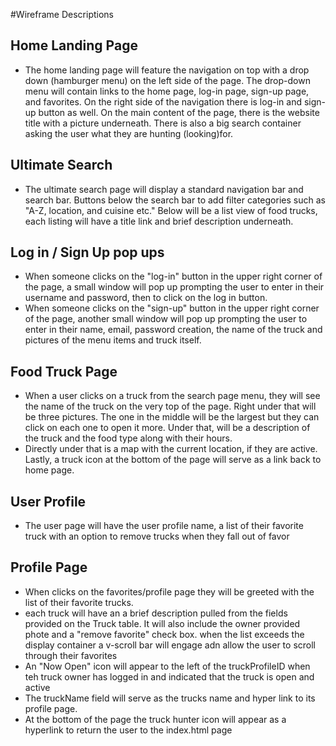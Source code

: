 #Wireframe Descriptions 

## Home Landing Page 
* The home landing page will feature the navigation on top with a drop down (hamburger menu) on the left side of the page. The drop-down menu will contain links to the home page, log-in page, sign-up page, and favorites. On the right side of the navigation there is log-in and sign-up button as well. On the main content of the page, there is the website title with a picture underneath. There is also a big search container asking the user what they are hunting (looking)for. 

## Ultimate Search
* The ultimate search page will display a standard navigation bar and search bar. Buttons below the search bar to add filter categories such as "A-Z, location, and cuisine etc." Below will be a list view of food trucks, each listing will have a title link and brief description underneath. 

## Log in / Sign Up pop ups
* When someone clicks on the "log-in" button in the upper right corner of the page, a small window will pop up prompting the user to enter in their username and password, then to click on the log in button.
* When someone clicks on the "sign-up" button in the upper right corner of the page, another small window will pop up prompting the user to enter in their name, email, password creation, the name of the truck and pictures of the menu items and truck itself.
  
## Food Truck Page
* When a user clicks on a truck from the search page menu, they will see the name of the truck on the very top of the page. Right under that will be three pictures.  The one in the middle will be the largest but they can click on each one to open it more.  Under that, will be a description of the truck and the food type along with their hours.
* Directly under that is a map with the current location, if they are active. Lastly, a truck icon at the bottom of the page will serve as a link back to home page. 

## User Profile 
* The user page will have the user profile name, a list of
their favorite truck with an option to remove trucks when they fall out of favor

## Profile Page
* When clicks on the favorites/profile page they will be greeted with the list of their favorite trucks.
* each truck will have an a brief description pulled from the fields provided on the Truck table.  It will also include the owner provided phote and a "remove favorite" check box.  when the list exceeds the display container a v-scroll bar will engage adn allow the user to scroll through their favorites
* An "Now Open" icon will appear to the left of the truckProfileID when teh truck owner has logged in and indicated that the truck is open and active
* The truckName field will serve as the trucks name and hyper link to its profile page.
* At the bottom of the page the truck hunter icon will appear as a hyperlink to return the user to the index.html page

